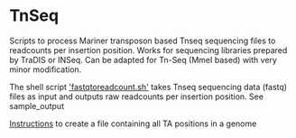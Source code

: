 # TnSeq
Scripts to process Mariner transposon based Tnseq sequencing files to readcounts per insertion position. Works for sequencing libraries prepared by TraDIS or INSeq. Can be adapted for Tn-Seq (MmeI based) with very minor modification.

The shell script ['fastqtoreadcount.sh'](https://github.com/nppalani/TnSeq/blob/master/fastqtoreadcount.sh) takes Tnseq sequencing data (fastq) files as input and outputs raw readcounts per insertion position. See sample_output

[Instructions](https://github.com/nppalani/TnSeq/blob/master/TA_position_list.md) to create a file containing all TA positions in a genome 
